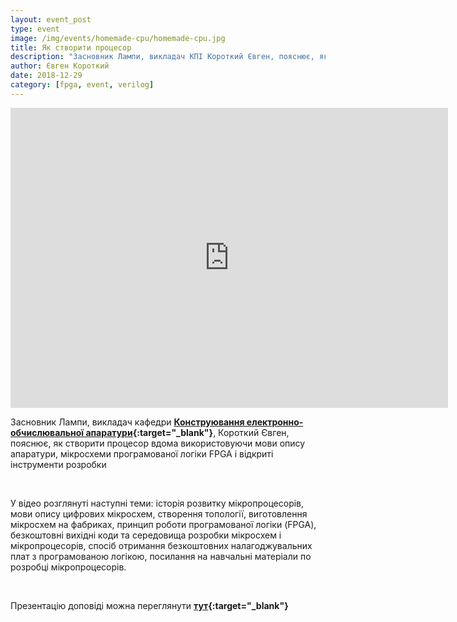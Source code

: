```yaml
---
layout: event_post
type: event
image: /img/events/homemade-cpu/homemade-cpu.jpg
title: Як створити процесор
description: "Засновник Лампи, викладач КПІ Короткий Євген, пояснює, як створити процесор"
author: Євген Короткий
date: 2018-12-29
category: [fpga, event, verilog]
---
```


<iframe src="https://www.youtube.com/embed/VTaD99NnerI" width="700" height="480" frameborder="0" allowfullscreen=""> </iframe>

<br>

Засновник Лампи, викладач кафедри **[Конструювання електронно-обчислювальної апаратури](http://keoa.kpi.ua){:target="_blank"}**, Короткий Євген, пояснює, як створити процесор вдома використовуючи мови опису апаратури, мікросхеми програмованої логіки FPGA і відкриті інструменти розробки

<br>

У відео розглянуті наступні теми: історія розвитку мікропроцесорів, мови опису цифрових мікросхем, створення топології, виготовлення мікросхем на фабриках, принцип роботи програмованої логіки (FPGA), безкоштовні вихідні коди та середовища розробки мікросхем і мікропроцесорів, спосіб отримання безкоштовних налагоджувальних плат з програмованою логікою, посилання на навчальні матеріали по розробці мікропроцесорів.

<br>

Презентацію доповіді можна переглянути **[тут](https://docs.google.com/presentation/d/1qqe_AAh3aJYEOG1gz8kC282qEvOCV0vG_nwnoEMKUSI/edit?usp=sharing){:target="_blank"}**
